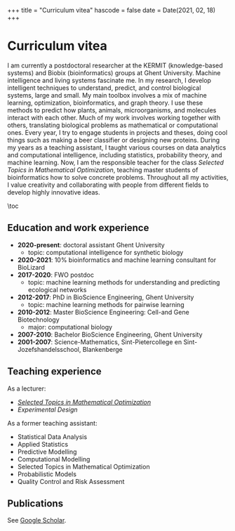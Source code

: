 +++
title = "Curriculum vitea"
hascode = false
date = Date(2021, 02, 18)
+++

# Curriculum vitea

I am currently a postdoctoral researcher at the KERMIT (knowledge-based systems) and Biobix (bioinformatics) groups at Ghent University. Machine intelligence and living systems fascinate me. In my research, I develop intelligent techniques to understand, predict, and control biological systems, large and small. My main toolbox involves a mix of machine learning, optimization, bioinformatics, and graph theory. I use these methods to predict how plants, animals, microorganisms, and molecules interact with each other. Much of my work involves working together with others, translating biological problems as mathematical or computational ones. Every year, I try to engage students in projects and theses, doing cool things such as making a beer classifier or designing new proteins. During my years as a teaching assistant, I taught various courses on data analytics and computational intelligence, including statistics, probability theory, and machine learning. Now, I am the responsible teacher for the class *Selected Topics in Mathematical Optimization*, teaching master students of bioinformatics how to solve concrete problems. Throughout all my activities, I value creativity and collaborating with people from different fields to develop highly innovative ideas.

\toc

## Education and work experience

- **2020-present**: doctoral assistant Ghent University
  - topic: computational intelligence for synthetic biology
- **2020-2021**: 10% bioinformatics and machine learning consultant for BioLizard
- **2017-2020**: FWO postdoc
  - topic: machine learning methods for understanding and predicting ecological networks
- **2012-2017**: PhD in BioScience Engineering, Ghent University
  - topic: machine learning methods for pairwise learning
- **2010-2012**: Master BioScience Engineering: Cell-and Gene Biotechnology
  - major: computational biology
- **2007-2010**: Bachelor BioScience Engineering, Ghent University
- **2001-2007**: Science-Mathematics, Sint-Pietercollege en Sint-Jozefshandelsschool, Blankenberge

## Teaching experience

As a lecturer:
- [*Selected Topics in Mathematical Optimization*](https://github.com/MichielStock/STMO)
- *Experimental Design*

As a former teaching assistant:
- Statistical Data Analysis
- Applied Statistics
- Predictive Modelling
- Computational Modelling
- Selected Topics in Mathematical Optimization 
- Probabilistic Models
- Quality Control and Risk Assessment


## Publications

See [Google Scholar](https://scholar.google.be/citations?user=qR_LXM8AAAAJ&hl=en).